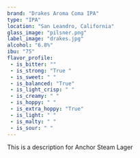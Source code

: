 ```yaml
---
brand: "Drakes Aroma Coma IPA"
type: "IPA"
location: "San Leandro, California"
glass_image: "pilsner.png"
label_image: "drakes.jpg"
alcohol: "6.8%"
ibu: "75"
flavor_profile:
 - is_bitter: ""
 - is_strong: "True "
 - is_sweet: " "
 - is_balanced: "True"
 - is_light_crisp: " "
 - is_creamy: " "
 - is_hoppy: " "
 - is_extra_hoppy: "True"
 - is_light: " "
 - is_malty: " "
 - is_sour: " "
---
```


This is a description for Anchor Steam Lager